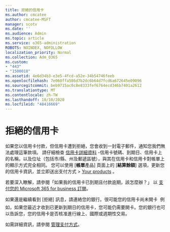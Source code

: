 ```yaml
---
title: 拒絕的信用卡
ms.author: cmcatee
author: cmcatee-MSFT
manager: scotv
ms.date: ''
ms.audience: Admin
ms.topic: article
ms.service: o365-administration
ROBOTS: NOINDEX, NOFOLLOW
localization_priority: Normal
ms.collection: Adm_O365
ms.custom:
- "443"
- "1500018"
ms.assetid: 4e6d34b3-e3e5-4fcd-a52e-34b54746feeb
ms.openlocfilehash: 7e060ffa586d7b2dc6b64d7fcd6a672645e09096
ms.sourcegitcommit: beb9715ac0c8e8333fef6764ecd346b7401a2612
ms.translationtype: MT
ms.contentlocale: zh-TW
ms.lasthandoff: 10/10/2020
ms.locfileid: "48416669"
---
```

# <a name="declined-credit-card"></a>拒絕的信用卡

如果您以信用卡付款，但信用卡遭到拒絕，您會收到一封電子郵件，通知您我們無法處理這筆款項。 請仔細檢查 [信用卡詳細資料](https://go.microsoft.com/fwlink/p/?linkid=842054) -信用卡號碼、到期日、信用卡上的名稱，以及位址（包括市/縣、州及郵遞區號），與其在信用卡和信用卡對帳單上的顯示方式完全相同。 您可以使用 [**帳單**產品] 頁面上的 [**結算餘額**] 選項，更新您的信用卡資訊，並立即送出支付方式  >  [Your products](https://go.microsoft.com/fwlink/p/?linkid=842054) 。

若要深入瞭解，請參閱「如果我的信用卡已到期且付款逾期，該怎麼辦？」 以 [支付您的 Microsoft 365 for business 訂閱](https://docs.microsoft.com/microsoft-365/commerce/billing-and-payments/pay-for-your-subscription#what-if-my-credit-card-was-declined-and-my-payment-is-past-due)。
  
如果還是繼續看到 [拒絕] 訊息，請連絡您的銀行。很可能您的信用卡尚未開卡  例如，如果您最近才收到已更新到期日的信用卡，您可能仍需要開卡。您的銀行也可以告訴您，您的信用卡是否核准進行線上、國際或週期性交易。  
  
如需詳細資訊，請參閱 [管理支付方式](https://docs.microsoft.com/microsoft-365/commerce/billing-and-payments/manage-payment-methods)。
